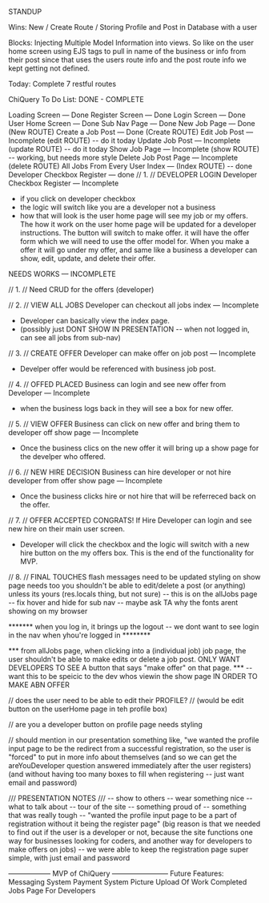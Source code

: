 STANDUP

Wins:
New / Create Route / Storing Profile and Post in Database with a user

Blocks:
Injecting Multiple Model Information into views. So like on the user home screen using EJS tags to pull in name of the business or info from their post since that uses the users route info and the post route info we kept getting not defined.

Today:
Complete 7 restful routes

ChiQuery To Do List:
DONE - COMPLETE

Loading Screen — Done
Register Screen — Done
Login Screen — Done
User Home Screen — Done
Sub Nav Page — Done
New Job Page — Done (New ROUTE)
Create a Job Post — Done (Create ROUTE)
Edit Job Post — Incomplete (edit ROUTE) -- do it today
Update Job Post — Incomplete (update ROUTE) -- do it today
Show Job Page — Incomplete (show ROUTE)  -- working, but needs more style
Delete Job Post Page — Incomplete (delete ROUTE)
All Jobs From Every User Index — (Index ROUTE) -- done
Developer Checkbox Register — done
// 1. // DEVELOPER LOGIN
Developer Checkbox Register — Incomplete
- if you click on developer checkbox
- the logic will switch like you are a developer not a business
- how that will look is the user home page will see my job or my offers. The how it work on the user home page will be updated for a developer instructions. The button will switch to make offer. it will have the offer form which we will need to use the offer model for. When you make a offer it will go under my offer, and same like a business a developer can show, edit, update, and delete their offer.

NEEDS WORKS — INCOMPLETE

// 1. // Need CRUD for the offers (developer)


// 2. // VIEW ALL JOBS
Developer can checkout all jobs index
— Incomplete
- Developer can basically view the index page.
- (possibly just DONT SHOW IN PRESENTATION -- when not logged in, can see all jobs from sub-nav)


// 3. // CREATE OFFER
Developer can make offer on job post — Incomplete
- Develper offer would be referenced with business job post.


// 4. // OFFED PLACED
Business can login and see new offer from Developer — Incomplete
- when the business logs back in they will see a box for new offer.


// 5. // VIEW OFFER
Business can click on new offer and bring them to developer off show page — Incomplete
- Once the business clics on the new offer it will bring up a show page for the develper who offered.


// 6. // NEW HIRE DECISION
Business can hire developer or not hire developer from offer show page — Incomplete
- Once the business clicks hire or not hire that will be referreced back on the offer.


// 7. // OFFER ACCEPTED CONGRATS!
If Hire Developer can login and see new hire on their main user screen.
- Developer will click the checkbox and the logic will switch with a new hire button on the my offers box. This is the end of the functionality for MVP.

// 8. // FINAL TOUCHES
flash messages need to be updated
styling on show page needs too
you shouldn't be able to edit/delete a post (or anything) unless its yours (res.locals thing, but not sure) -- this is on the allJobs page
-- fix hover and hide for sub nav
-- maybe ask TA why the fonts arent showing on my browser

*******  when you log in, it brings up the logout -- we dont want to see login in the nav when yhou're logged in ********

*** from allJobs page, when clicking into a (individual job) job page, the user shouldn't be able to make edits or delete a job post.  ONLY WANT DEVELOPERS TO SEE A button that says "make offer" on that page. ***
-- want this to be speicic to the dev whos viewin the show page IN ORDER TO MAKE ABN OFFER



// does the user need to be able to edit their PROFILE? // (would be edit button on the userHome page in teh profile box)

// are you a developer button on profile page needs styling

// should mention in our presentation something like, "we wanted the profile input page to be the redirect from a successful registration, so the user is "forced" to put in more info about themselves (and so we can get the areYouDeveloper question answered immediately after the user registers) (and without having too many boxes to fill when registering -- just want email and password)


/// PRESENTATION NOTES ///
-- show to others
-- wear something nice
-- what to talk about
-- tour of the site
-- something proud of
-- something that was really tough
-- "wanted the profile input page to be a part of registration without it being the register page" (big reason is that we needed to find out if the user is a developer or not, because the site functions one way for businesses looking for coders, and another way for developers to make offers on jobs)
  -- we were able to keep the registration page super simple, with just email and password



——————  MVP of ChiQuery ————————
Future Features:
Messaging System
Payment System
Picture Upload Of Work
Completed Jobs Page For Developers

